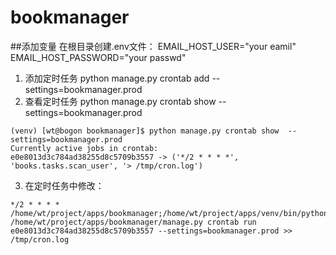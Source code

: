 # bookmanager

##添加变量
在根目录创建.env文件：
EMAIL_HOST_USER="your eamil"
EMAIL_HOST_PASSWORD="your passwd"

1. 添加定时任务
python manage.py crontab add  --settings=bookmanager.prod
2. 查看定时任务
python manage.py crontab show  --settings=bookmanager.prod
```
(venv) [wt@bogon bookmanager]$ python manage.py crontab show  --settings=bookmanager.prod
Currently active jobs in crontab:
e0e8013d3c784ad38255d8c5709b3557 -> ('*/2 * * * *', 'books.tasks.scan_user', '> /tmp/cron.log')
```
3. 在定时任务中修改：
```
*/2 * * * * /home/wt/project/apps/bookmanager;/home/wt/project/apps/venv/bin/python /home/wt/project/apps/bookmanager/manage.py crontab run e0e8013d3c784ad38255d8c5709b3557 --settings=bookmanager.prod >> /tmp/cron.log
```